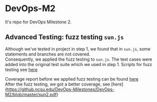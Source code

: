 # DevOps-M2
It's repo for DevOps Milestone 2.


## Advanced Testing: fuzz testing `sun.js`
Although we've tested in project in step 1, we found that in `sun.js`, some statements and branches are not covered.  
Consequently, we applied the fuzz testing to `sun.js`. The test cases were added into the original test suite which we used in step 1. Scripts for fuzz testing see [here](https://github.ncsu.edu/DevOps-Milestones/solar-calc/blob/master/test/fuzz.js)

Coverage report before we applied fuzz testing can be found [here](https://github.ncsu.edu/DevOps-Milestones/DevOps-M2/blob/master/sun1.pdf)  
After the fuzz testing, we got a better coverage, see [here] (https://github.ncsu.edu/DevOps-Milestones/DevOps-M2/blob/master/sun2.pdf)
